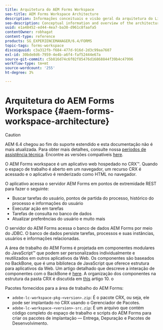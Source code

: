 ```yaml
---
title: Arquitetura do AEM Forms Workspace
seo-title: AEM Forms Workspace Architecture
description: Informações conceituais e visão geral da arquitetura do LiveCycle AEM Forms workspace.
seo-description: Conceptual information and overview of the architecture of LiveCycle AEM Forms workspace.
uuid: e1a48452-ed44-4ea7-ba38-d961c8faafa5
contentOwner: robhagat
content-type: reference
products: SG_EXPERIENCEMANAGER/6.4/FORMS
topic-tags: forms-workspace
discoiquuid: c3a312fb-f684-477d-916d-2d3c99aa7607
exl-id: 30bde8d6-7959-4e4b-a6f4-faf52444e67a
source-git-commit: c5b816d74c6f02f85476d16868844f39b4c47996
workflow-type: tm+mt
source-wordcount: '255'
ht-degree: 3%

---
```


# Arquitetura do AEM Forms Workspace {#aem-forms-workspace-architecture}

>[!CAUTION]
>
>AEM 6.4 chegou ao fim do suporte estendido e esta documentação não é mais atualizada. Para obter mais detalhes, consulte nossa [períodos de assistência técnica](https://helpx.adobe.com/br/support/programs/eol-matrix.html). Encontre as versões compatíveis [here](https://experienceleague.adobe.com/docs/).

O AEM Forms workspace é um aplicativo web hospedado no CRX™. Quando o espaço de trabalho é aberto em um navegador, um recurso CRX é acessado e o aplicativo é renderizado como HTML no navegador.

O aplicativo acessa o servidor AEM Forms em pontos de extremidade REST para fazer o seguinte:

* Buscar tarefas do usuário, pontos de partida do processo, histórico do processo e informações do usuário
* Executar ação em tarefas
* Tarefas de consulta no banco de dados
* Atualizar preferências do usuário e muito mais

O servidor do AEM Forms acessa o banco de dados AEM Forms por meio do JDBC. O banco de dados persiste tarefas, processos e suas instâncias, usuários e informações relacionadas.

A área de trabalho do AEM Forms é projetada em componentes modulares do JavaScript™ que podem ser personalizados individualmente e reutilizados em outros aplicativos da Web. Os componentes são baseados no BackBone, que é uma biblioteca de JavaScript que oferece estrutura para aplicativos da Web. Um artigo detalhado que descreve a interação de componentes com o BackBone é [here](/help/forms/using/backbone-interaction.md). A organização dos componentes na estrutura da pasta CRX é discutida em [this](/help/forms/using/folder-structure.md) artigo 10. o

Pacotes fornecidos para a área de trabalho do AEM Forms:

* `adobe-lc-workspace-pkg-<version>.zip`: É o pacote CRX, ou seja, ele pode ser implantado no CRX usando o Gerenciador de Pacotes.
* `adobe-lc-workspace-<version>-src.zip`: É um arquivo que contém código completo do espaço de trabalho e scripts do AEM Forms para criar os pacotes de implantação — Entrega, Depuração e Pacotes de Desenvolvimento.

